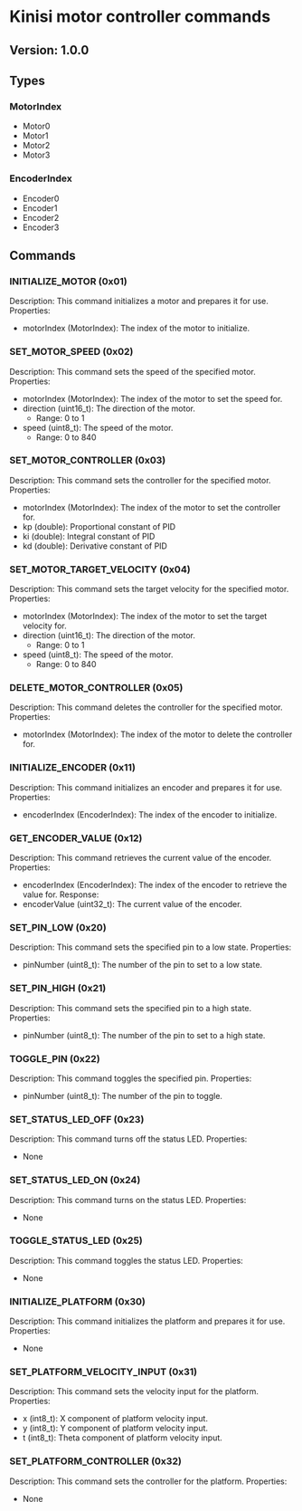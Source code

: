 # Kinisi motor controller commands

Version: 1.0.0
---
## Types
### MotorIndex
- Motor0
- Motor1
- Motor2
- Motor3

### EncoderIndex
- Encoder0
- Encoder1
- Encoder2
- Encoder3


## Commands
### INITIALIZE_MOTOR (0x01)
Description: This command initializes a motor and prepares it for use.
Properties:
- motorIndex (MotorIndex): The index of the motor to initialize.

### SET_MOTOR_SPEED (0x02)
Description: This command sets the speed of the specified motor.
Properties:
- motorIndex (MotorIndex): The index of the motor to set the speed for.
- direction (uint16_t): The direction of the motor.
  - Range: 0 to 1
- speed (uint8_t): The speed of the motor.
  - Range: 0 to 840

### SET_MOTOR_CONTROLLER (0x03)
Description: This command sets the controller for the specified motor.
Properties:
- motorIndex (MotorIndex): The index of the motor to set the controller for.
- kp (double): Proportional constant of PID
- ki (double): Integral constant of PID
- kd (double): Derivative constant of PID

### SET_MOTOR_TARGET_VELOCITY (0x04)
Description: This command sets the target velocity for the specified motor.
Properties:
- motorIndex (MotorIndex): The index of the motor to set the target velocity for.
- direction (uint16_t): The direction of the motor.
  - Range: 0 to 1
- speed (uint8_t): The speed of the motor.
  - Range: 0 to 840

### DELETE_MOTOR_CONTROLLER (0x05)
Description: This command deletes the controller for the specified motor.
Properties:
- motorIndex (MotorIndex): The index of the motor to delete the controller for.

### INITIALIZE_ENCODER (0x11)
Description: This command initializes an encoder and prepares it for use.
Properties:
- encoderIndex (EncoderIndex): The index of the encoder to initialize.

### GET_ENCODER_VALUE (0x12)
Description: This command retrieves the current value of the encoder.
Properties:
- encoderIndex (EncoderIndex): The index of the encoder to retrieve the value for.
Response: 
 - encoderValue (uint32_t): The current value of the encoder.

### SET_PIN_LOW (0x20)
Description: This command sets the specified pin to a low state.
Properties:
- pinNumber (uint8_t): The number of the pin to set to a low state.

### SET_PIN_HIGH (0x21)
Description: This command sets the specified pin to a high state.
Properties:
- pinNumber (uint8_t): The number of the pin to set to a high state.

### TOGGLE_PIN (0x22)
Description: This command toggles the specified pin.
Properties:
- pinNumber (uint8_t): The number of the pin to toggle.

### SET_STATUS_LED_OFF (0x23)
Description: This command turns off the status LED.
Properties:
- None

### SET_STATUS_LED_ON (0x24)
Description: This command turns on the status LED.
Properties:
- None

### TOGGLE_STATUS_LED (0x25)
Description: This command toggles the status LED.
Properties:
- None

### INITIALIZE_PLATFORM (0x30)
Description: This command initializes the platform and prepares it for use.
Properties:
- None

### SET_PLATFORM_VELOCITY_INPUT (0x31)
Description: This command sets the velocity input for the platform.
Properties:
- x (int8_t): X component of platform velocity input.
- y (int8_t): Y component of platform velocity input.
- t (int8_t): Theta component of platform velocity input.

### SET_PLATFORM_CONTROLLER (0x32)
Description: This command sets the controller for the platform.
Properties:
- None

